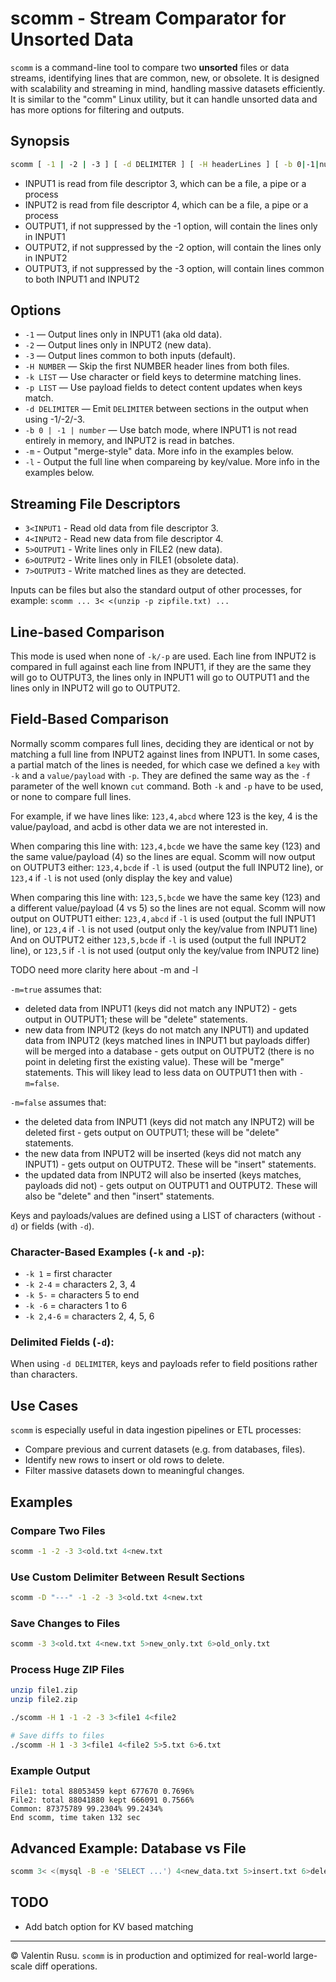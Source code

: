 # scomm - Stream Comparator for Unsorted Data

`scomm` is a command-line tool to compare two **unsorted** files or data streams, identifying lines that are common, new, or obsolete. It is designed with scalability and streaming in mind, handling massive datasets efficiently. It is similar to the "comm" Linux utility, but it can handle unsorted data and has more options for filtering and outputs.

## Synopsis

```sh
scomm [ -1 | -2 | -3 ] [ -d DELIMITER ] [ -H headerLines ] [ -b 0|-1|number ] [ -k LIST -p LIST ] 3<INPUT1 4<INPUT2 [ 5>OUTPUT1 ] [ 6>OUTPUT2 ] [ 7>OUTPUT3 ]
```

- INPUT1 is read from file descriptor 3, which can be a file, a pipe or a process
- INPUT2 is read from file descriptor 4, which can be a file, a pipe or a process
- OUTPUT1, if not suppressed by the -1 option, will contain the lines only in INPUT1
- OUTPUT2, if not suppressed by the -2 option, will contain the lines only in INPUT2
- OUTPUT3, if not suppressed by the -3 option, will contain lines common to both INPUT1 and INPUT2

## Options

- `-1` — Output lines only in INPUT1 (aka old data).
- `-2` — Output lines only in INPUT2 (new data).
- `-3` — Output lines common to both inputs (default).
- `-H NUMBER` — Skip the first NUMBER header lines from both files.
- `-k LIST` — Use character or field keys to determine matching lines.
- `-p LIST` — Use payload fields to detect content updates when keys match.
- `-d DELIMITER` — Emit `DELIMITER` between sections in the output when using -1/-2/-3.
- `-b 0 | -1 | number` — Use batch mode, where INPUT1 is not read entirely in memory, and INPUT2 is read in batches.
- `-m` - Output "merge-style" data. More info in the examples below.
- `-l` - Output the full line when compareing by key/value. More info in the examples below.
   
## Streaming File Descriptors

- `3<INPUT1` - Read old data from file descriptor 3.
- `4<INPUT2` - Read new data from file descriptor 4.
- `5>OUTPUT1` - Write lines only in FILE2 (new data).
- `6>OUTPUT2` - Write lines only in FILE1 (obsolete data).
- `7>OUTPUT3` - Write matched lines as they are detected.

Inputs can be files but also the standard output of other processes, for example:
`scomm ... 3< <(unzip -p zipfile.txt) ...`

## Line-based Comparison

This mode is used when none of `-k/-p` are used.
Each line from INPUT2 is compared in full against each line from INPUT1, if they are the same they will go to OUTPUT3, the lines only in INPUT1 will go to OUTPUT1 and the lines only in INPUT2 will go to OUTPUT2.

## Field-Based Comparison

Normally scomm compares full lines, deciding they are identical or not by matching a full line from INPUT2 against lines from INPUT1.
In some cases, a partial match of the lines is needed, for which case we defined a `key` with `-k` and a `value/payload` with `-p`.
They are defined the same way as the `-f` parameter of the well known `cut` command. Both `-k` and `-p` have to be used, or none to compare full lines.

For example, if we have lines like:
  `123,4,abcd`
where 123 is the key, 4 is the value/payload, and acbd is other data we are not interested in.

When comparing this line with:
  `123,4,bcde`
we have the same key (123) and the same value/payload (4) so the lines are equal.
Scomm will now output on OUTPUT3 either:
  `123,4,bcde` if `-l` is used (output the full INPUT2 line), or
  `123,4` if `-l` is not used (only display the key and value)

When comparing this line with:
  `123,5,bcde`
we have the same key (123) and a different value/payload (4 vs 5) so the lines are not equal.
Scomm will now output on OUTPUT1 either:
  `123,4,abcd` if `-l` is used (output the full INPUT1 line), or
  `123,4` if `-l` is not used (output only the key/value from INPUT1 line)
And on OUTPUT2 either
  `123,5,bcde` if `-l` is used (output the full INPUT2 line), or
  `123,5` if `-l` is not used (output only the key/value from INPUT2 line)

TODO need more clarity here about -m and -l

`-m=true` assumes that:
   - deleted data from INPUT1 (keys did not match any INPUT2) - gets output in OUTPUT1; these will be "delete" statements.
   - new data from INPUT2 (keys do not match any INPUT1) and updated data from INPUT2 (keys matched lines in INPUT1 but payloads differ) will be merged into a database - gets output on OUTPUT2 (there is no point in deleting first the existing value). These will be "merge" statements.
This will likey lead to less data on OUTPUT1 then with `-m=false`.

`-m=false` assumes that:
  - the deleted data from INPUT1 (keys did not match any INPUT2) will be deleted first - gets output on OUTPUT1; these will be "delete" statements.
  - the new data from INPUT2 will be inserted (keys did not match any INPUT1) - gets output on OUTPUT2. These will be "insert" statements.
  - the updated data from INPUT2 will also be inserted (keys matches, payloads did not) - gets output on OUTPUT1 and OUTPUT2. These will also be "delete" and then "insert" statements.


Keys and payloads/values are defined using a LIST of characters (without `-d`) or fields (with `-d`).

### Character-Based Examples (`-k` and `-p`):

- `-k 1` = first character
- `-k 2-4` = characters 2, 3, 4
- `-k 5-` = characters 5 to end
- `-k -6` = characters 1 to 6
- `-k 2,4-6` = characters 2, 4, 5, 6

### Delimited Fields (`-d`):

When using `-d DELIMITER`, keys and payloads refer to field positions rather than characters.

## Use Cases

`scomm` is especially useful in data ingestion pipelines or ETL processes:

- Compare previous and current datasets (e.g. from databases, files).
- Identify new rows to insert or old rows to delete.
- Filter massive datasets down to meaningful changes.

## Examples

### Compare Two Files

```sh
scomm -1 -2 -3 3<old.txt 4<new.txt
```

### Use Custom Delimiter Between Result Sections

```sh
scomm -D "---" -1 -2 -3 3<old.txt 4<new.txt
```

### Save Changes to Files

```sh
scomm -3 3<old.txt 4<new.txt 5>new_only.txt 6>old_only.txt
```

### Process Huge ZIP Files

```sh
unzip file1.zip
unzip file2.zip

./scomm -H 1 -1 -2 -3 3<file1 4<file2

# Save diffs to files
./scomm -H 1 -3 3<file1 4<file2 5>5.txt 6>6.txt
```

### Example Output

```
File1: total 88053459 kept 677670 0.7696%
File2: total 88041880 kept 666091 0.7566%
Common: 87375789 99.2304% 99.2434%
End scomm, time taken 132 sec
```

## Advanced Example: Database vs File

```sh
scomm 3< <(mysql -B -e 'SELECT ...') 4<new_data.txt 5>insert.txt 6>delete.txt
```

## TODO

- Add batch option for KV based matching


---

© Valentin Rusu. `scomm` is in production and optimized for real-world large-scale diff operations.
